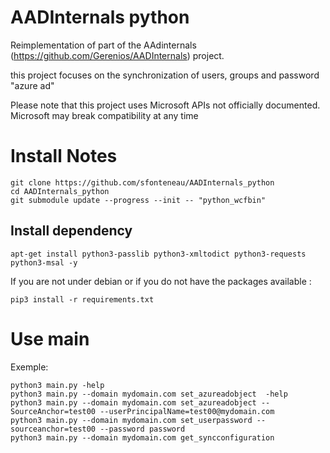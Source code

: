 # AADInternals python

Reimplementation of part of the AAdinternals (https://github.com/Gerenios/AADInternals) project.

this project focuses on the synchronization of users, groups and password "azure ad"

Please note that this project uses Microsoft APIs not officially documented. Microsoft may break compatibility at any time


# Install Notes

```
git clone https://github.com/sfonteneau/AADInternals_python
cd AADInternals_python
git submodule update --progress --init -- "python_wcfbin"
```

Install dependency 
-----------------------------

```
apt-get install python3-passlib python3-xmltodict python3-requests python3-msal -y
```


If you are not under debian or if you do not have the packages available :

```
pip3 install -r requirements.txt
```

# Use main 

Exemple:

```
python3 main.py -help
python3 main.py --domain mydomain.com set_azureadobject  -help
python3 main.py --domain mydomain.com set_azureadobject --SourceAnchor=test00 --userPrincipalName=test00@mydomain.com
python3 main.py --domain mydomain.com set_userpassword --sourceanchor=test00 --password password
python3 main.py --domain mydomain.com get_syncconfiguration
```



